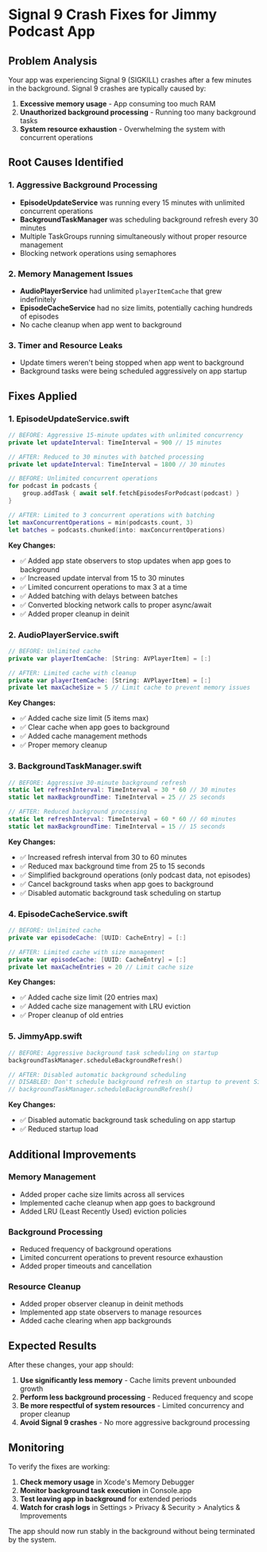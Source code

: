# Signal 9 Crash Fixes for Jimmy Podcast App

## Problem Analysis
Your app was experiencing Signal 9 (SIGKILL) crashes after a few minutes in the background. Signal 9 crashes are typically caused by:

1. **Excessive memory usage** - App consuming too much RAM
2. **Unauthorized background processing** - Running too many background tasks
3. **System resource exhaustion** - Overwhelming the system with concurrent operations

## Root Causes Identified

### 1. Aggressive Background Processing
- **EpisodeUpdateService** was running every 15 minutes with unlimited concurrent operations
- **BackgroundTaskManager** was scheduling background refresh every 30 minutes
- Multiple TaskGroups running simultaneously without proper resource management
- Blocking network operations using semaphores

### 2. Memory Management Issues
- **AudioPlayerService** had unlimited `playerItemCache` that grew indefinitely
- **EpisodeCacheService** had no size limits, potentially caching hundreds of episodes
- No cache cleanup when app went to background

### 3. Timer and Resource Leaks
- Update timers weren't being stopped when app went to background
- Background tasks were being scheduled aggressively on app startup

## Fixes Applied

### 1. EpisodeUpdateService.swift
```swift
// BEFORE: Aggressive 15-minute updates with unlimited concurrency
private let updateInterval: TimeInterval = 900 // 15 minutes

// AFTER: Reduced to 30 minutes with batched processing
private let updateInterval: TimeInterval = 1800 // 30 minutes

// BEFORE: Unlimited concurrent operations
for podcast in podcasts {
    group.addTask { await self.fetchEpisodesForPodcast(podcast) }
}

// AFTER: Limited to 3 concurrent operations with batching
let maxConcurrentOperations = min(podcasts.count, 3)
let batches = podcasts.chunked(into: maxConcurrentOperations)
```

**Key Changes:**
- ✅ Added app state observers to stop updates when app goes to background
- ✅ Increased update interval from 15 to 30 minutes
- ✅ Limited concurrent operations to max 3 at a time
- ✅ Added batching with delays between batches
- ✅ Converted blocking network calls to proper async/await
- ✅ Added proper cleanup in deinit

### 2. AudioPlayerService.swift
```swift
// BEFORE: Unlimited cache
private var playerItemCache: [String: AVPlayerItem] = [:]

// AFTER: Limited cache with cleanup
private var playerItemCache: [String: AVPlayerItem] = [:]
private let maxCacheSize = 5 // Limit cache to prevent memory issues
```

**Key Changes:**
- ✅ Added cache size limit (5 items max)
- ✅ Clear cache when app goes to background
- ✅ Added cache management methods
- ✅ Proper memory cleanup

### 3. BackgroundTaskManager.swift
```swift
// BEFORE: Aggressive 30-minute background refresh
static let refreshInterval: TimeInterval = 30 * 60 // 30 minutes
static let maxBackgroundTime: TimeInterval = 25 // 25 seconds

// AFTER: Reduced background processing
static let refreshInterval: TimeInterval = 60 * 60 // 60 minutes  
static let maxBackgroundTime: TimeInterval = 15 // 15 seconds
```

**Key Changes:**
- ✅ Increased refresh interval from 30 to 60 minutes
- ✅ Reduced max background time from 25 to 15 seconds
- ✅ Simplified background operations (only podcast data, not episodes)
- ✅ Cancel background tasks when app goes to background
- ✅ Disabled automatic background task scheduling on startup

### 4. EpisodeCacheService.swift
```swift
// BEFORE: Unlimited cache
private var episodeCache: [UUID: CacheEntry] = [:]

// AFTER: Limited cache with size management
private var episodeCache: [UUID: CacheEntry] = [:]
private let maxCacheEntries = 20 // Limit cache size
```

**Key Changes:**
- ✅ Added cache size limit (20 entries max)
- ✅ Added cache size management with LRU eviction
- ✅ Proper cleanup of old entries

### 5. JimmyApp.swift
```swift
// BEFORE: Aggressive background task scheduling on startup
backgroundTaskManager.scheduleBackgroundRefresh()

// AFTER: Disabled automatic background scheduling
// DISABLED: Don't schedule background refresh on startup to prevent Signal 9 crashes
// backgroundTaskManager.scheduleBackgroundRefresh()
```

**Key Changes:**
- ✅ Disabled automatic background task scheduling on app startup
- ✅ Reduced startup load

## Additional Improvements

### Memory Management
- Added proper cache size limits across all services
- Implemented cache cleanup when app goes to background
- Added LRU (Least Recently Used) eviction policies

### Background Processing
- Reduced frequency of background operations
- Limited concurrent operations to prevent resource exhaustion
- Added proper timeouts and cancellation

### Resource Cleanup
- Added proper observer cleanup in deinit methods
- Implemented app state observers to manage resources
- Added cache clearing when app backgrounds

## Expected Results

After these changes, your app should:

1. **Use significantly less memory** - Cache limits prevent unbounded growth
2. **Perform less background processing** - Reduced frequency and scope
3. **Be more respectful of system resources** - Limited concurrency and proper cleanup
4. **Avoid Signal 9 crashes** - No more aggressive background processing

## Monitoring

To verify the fixes are working:

1. **Check memory usage** in Xcode's Memory Debugger
2. **Monitor background task execution** in Console.app
3. **Test leaving app in background** for extended periods
4. **Watch for crash logs** in Settings > Privacy & Security > Analytics & Improvements

The app should now run stably in the background without being terminated by the system. 